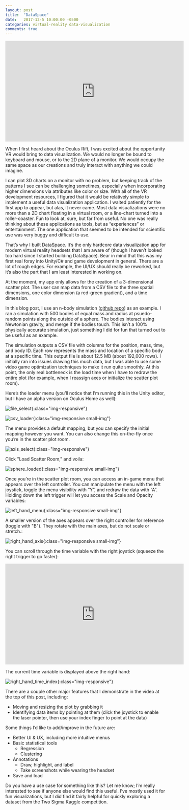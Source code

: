 ```yaml
---
layout: post
title:  "DataSpace"
date:   2017-12-5 10:00:00 -0500
categories: virtual-reality data-visualization
comments: true
---
```

<iframe width="560" height="315" src="https://www.youtube.com/embed/IUu1pJK793I" frameborder="0" gesture="media" allow="encrypted-media" allowfullscreen></iframe>

When I first heard about the Oculus Rift, I was excited about the opportunity VR would bring to data visualization. We would no longer be bound to keyboard and mouse, or to the 2D plane of a monitor. We would occupy the same space as our creations and truly interact with anything we could imagine.

I can plot 3D charts on a monitor with no problem, but keeping track of the patterns I see can be challenging sometimes, especially when incorporating higher dimensions via attributes like color or size. With all of the VR development resources, I figured that it would be relatively simple to implement a useful data visualization application. I waited patiently for the first app to appear, but alas, it never came. Most data visualizations were no more than a 2D chart floating in a virtual room, or a line-chart turned into a roller-coaster. Fun to look at, sure, but far from useful. No one was really thinking about these applications as tools, but as “experiences” or entertainment. The one application that seemed to be intended for scientific use was very buggy and difficult to use.

That’s why I built DataSpace. It’s the only hardcore data visualization app for modern virtual reality headsets that I am aware of (though I haven’t looked too hard since I started building DataSpace). Bear in mind that this was my first real foray into Unity/C# and game development in general. There are a lot of rough edges. For example, the UI/UX should really be reworked, but it’s also the part that I am least interested in working on.

At the moment, my app only allows for the creation of a 3-dimensional scatter plot. The user can map data from a CSV file to the three spatial dimensions, one color dimension (a red-green gradient), and a time dimension.

In this blog post, I use an n-body simulation ([github repo](https://github.com/dan-nadler/n-body)) as an example. I ran a simulation with 500 bodies of equal mass and radius at psuedo-random points along the outside of a sphere. The bodies interact using Newtonian gravity, and merge if the bodies touch. This isn’t a 100% physically accurate simulation, just something I did for fun that turned out to be useful as an example.

The simulation outputs a CSV file with columns for the position, mass, time, and body ID. Each row represents the mass and location of a specific body at a specific time. This output file is about 12.5 MB (about 192,000 rows). I initially ran into issues drawing this much data, but I was able to use some video game optimization techniques to make it run quite smoothly. At this point, the only real bottleneck is the load time when I have to redraw the entire plot (for example, when I reassign axes or initialize the scatter plot room).

Here’s the loader menu (you’ll notice that I’m running this in the Unity editor, but I have an alpha version on Oculus Home as well):

![file_select]({{site.url}}/assets/2017-12-5-dataspace/file-select.jpg){:class="img-responsive"}

![csv_loader]({{site.url}}/assets/2017-12-5-dataspace/csv-loader.jpg){:class="img-responsive small-img"}

The menu provides a default mapping, but you can specify the initial mapping however you want. You can also change this on-the-fly once you’re in the scatter plot room.

![axis_select]({{site.url}}/assets/2017-12-5-dataspace/axis-select.jpg){:class="img-responsive"}

Click "Load Scatter Room," and voila:

![sphere_loaded]({{site.url}}/assets/2017-12-5-dataspace/sphere-loaded.jpg){:class="img-responsive small-img"}

Once you’re in the scatter plot room, you can access an in-game menu that appears over the left controller. You can manipulate the menu with the left joystick, toggle the menu visibility with “Y”, and redraw the data with “A”. Holding down the left trigger will let you access the Scale and Opacity variables:

![left_hand_menu]({{site.url}}/assets/2017-12-5-dataspace/left-hand-menu.jpg){:class="img-responsive small-img"}

A smaller version of the axes appears over the right controller for reference (toggle with "B"). They rotate with the main axes, but do not scale or stretch.:

![right_hand_axis]({{site.url}}/assets/2017-12-5-dataspace/right-hand-axis.jpg){:class="img-responsive small-img"}

You can scroll through the time variable with the right joystick (squeeze the right trigger to go faster):

<iframe width="560" height="315" src="https://www.youtube.com/embed/rRlsQmTmpVw" frameborder="0" allowfullscreen></iframe>

The current time variable is displayed above the right hand:

![right_hand_time_index]({{site.url}}/assets/2017-12-5-dataspace/right-hand-time-index.jpg){:class="img-responsive"}

There are a couple other major features that I demonstrate in the video at the top of this post, including:
-	Moving and resizing the plot by grabbing it
-	Identifying data items by pointing at them (click the joystick to enable the laser pointer, then use your index finger to point at the data)

Some things I’d like to add/improve in the future are:
-	Better UI & UX, including more intuitive menus
-	Basic statistical tools
    -	Regression
    -	Clustering
-	Annotations
    -	Draw, highlight, and label
    -	Take screenshots while wearing the headset
-	Save and load

Do you have a use case for something like this? Let me know; I’m really interested to see if anyone else would find this useful. I’ve mostly used it for fun visualizations, but I did find it fairly helpful for quickly exploring a dataset from the Two Sigma Kaggle competition.
